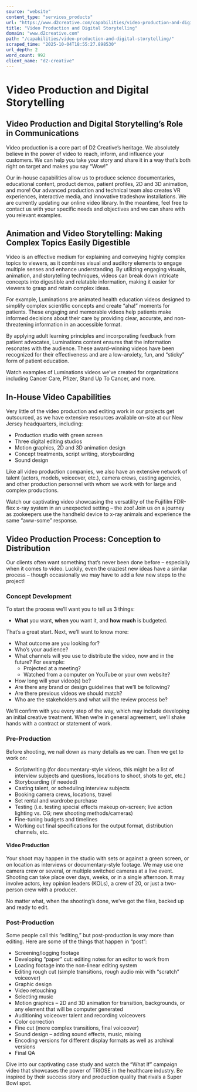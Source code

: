 ```yaml
---
source: "website"
content_type: "services_products"
url: "https://www.d2creative.com/capabilities/video-production-and-digital-storytelling/"
title: "Video Production and Digital Storytelling"
domain: "www.d2creative.com"
path: "/capabilities/video-production-and-digital-storytelling/"
scraped_time: "2025-10-04T18:55:27.898530"
url_depth: 2
word_count: 992
client_name: "d2-creative"
---
```


# Video Production and Digital Storytelling

## Video Production and Digital Storytelling’s Role in Communications

Video production is a core part of D2 Creative’s heritage. We absolutely believe in the power of video to reach, inform, and influence your customers. We can help you take your story and share it in a way that’s both right on target and makes you say “Wow!”

Our in-house capabilities allow us to produce science documentaries, educational content, product demos, patient profiles, 2D and 3D animation, and more! Our advanced production and technical team also creates VR experiences, interactive media, and innovative tradeshow installations. We are currently updating our online video library. In the meantime, feel free to contact us with your specific needs and objectives and we can share with you relevant examples.

## Animation and Video Storytelling: Making Complex Topics Easily Digestible

Video is an effective medium for explaining and conveying highly complex topics to viewers, as it combines visual and auditory elements to engage multiple senses and enhance understanding. By utilizing engaging visuals, animation, and storytelling techniques, videos can break down intricate concepts into digestible and relatable information, making it easier for viewers to grasp and retain complex ideas.

For example, Luminations are animated health education videos designed to simplify complex scientific concepts and create “aha!” moments for patients. These engaging and memorable videos help patients make informed decisions about their care by providing clear, accurate, and non-threatening information in an accessible format.

By applying adult learning principles and incorporating feedback from patient advocates, Luminations content ensures that the information resonates with the audience. These award-winning videos have been recognized for their effectiveness and are a low-anxiety, fun, and “sticky” form of patient education.

Watch examples of Luminations videos we’ve created for organizations including Cancer Care, Pfizer, Stand Up To Cancer, and more.

## In-House Video Capabilities

Very little of the video production and editing work in our projects get outsourced, as we have extensive resources available on-site at our New Jersey headquarters, including:

* Production studio with green screen
* Three digital editing studios
* Motion graphics, 2D and 3D animation design
* Concept treatments, script writing, storyboarding
* Sound design

Like all video production companies, we also have an extensive network of talent (actors, models, voiceover, etc.), camera crews, casting agencies, and other production personnel with whom we work with for large and complex productions.

Watch our captivating video showcasing the versatility of the Fujifilm FDR-flex x-ray system in an unexpected setting – the zoo! Join us on a journey as zookeepers use the handheld device to x-ray animals and experience the same “aww-some” response.

## Video Production Process: Conception to Distribution

Our clients often want something that’s never been done before – especially when it comes to video. Luckily, even the craziest new ideas have a similar process – though occasionally we may have to add a few new steps to the project!

### Concept Development

To start the process we’ll want you to tell us 3 things:

* **What** you want, **when** you want it, and **how much** is budgeted.

That’s a great start. Next, we’ll want to know more:

* What outcome are you looking for?
* Who’s your audience?
* What channels will you use to distribute the video, now and in the future? For example:
  * Projected at a meeting?
  * Watched from a computer on YouTube or your own website?
* How long will your video(s) be?
* Are there any brand or design guidelines that we’ll be following?
* Are there previous videos we should match?
* Who are the stakeholders and what will the review process be?

We’ll confirm with you every step of the way, which may include developing an initial creative treatment. When we’re in general agreement, we’ll shake hands with a contract or statement of work.

### Pre-Production

Before shooting, we nail down as many details as we can. Then we get to work on:

* Scriptwriting (for documentary-style videos, this might be a list of interview subjects and questions, locations to shoot, shots to get, etc.)
* Storyboarding (if needed)
* Casting talent, or scheduling interview subjects
* Booking camera crews, locations, travel
* Set rental and wardrobe purchase
* Testing (i.e. testing special effects makeup on-screen; live action lighting vs. CG; new shooting methods/cameras)
* Fine-tuning budgets and timelines
* Working out final specifications for the output format, distribution channels, etc.

#### Video Production

Your shoot may happen in the studio with sets or against a green screen, or on location as interviews or documentary-style footage. We may use one camera crew or several, or multiple switched cameras at a live event. Shooting can take place over days, weeks, or in a single afternoon. It may involve actors, key opinion leaders (KOLs), a crew of 20, or just a two-person crew with a producer.

No matter what, when the shooting’s done, we’ve got the files, backed up and ready to edit.

### Post-Production

Some people call this “editing,” but post-production is way more than editing. Here are some of the things that happen in “post”:

* Screening/logging footage
* Developing “paper” cut: editing notes for an editor to work from
* Loading footage into the non-linear editing system
* Editing rough cut (simple transitions, rough audio mix with “scratch” voiceover)
* Graphic design
* Video retouching
* Selecting music
* Motion graphics – 2D and 3D animation for transition, backgrounds, or any element that will be computer generated
* Auditioning voiceover talent and recording voiceovers
* Color correction
* Fine cut (more complex transitions, final voiceover)
* Sound design – adding sound effects, music, mixing
* Encoding versions for different display formats as well as archival versions
* Final QA

Dive into our captivating case study and watch the “What If” campaign video that showcases the power of TRIOSE in the healthcare industry. Be inspired by their success story and production quality that rivals a Super Bowl spot.